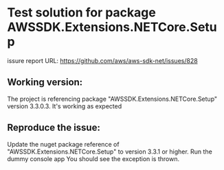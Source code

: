 # Test solution for package AWSSDK.Extensions.NETCore.Setup
issure report URL: https://github.com/aws/aws-sdk-net/issues/828

## Working version:
The project is referencing package "AWSSDK.Extensions.NETCore.Setup" version 3.3.0.3.
It's working as expected

## Reproduce the issue:
Update the nuget package reference of "AWSSDK.Extensions.NETCore.Setup" to version 3.3.1 or higher.
Run the dummy console app
You should see the exception is thrown.
